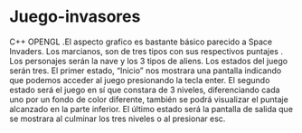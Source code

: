 # Juego-invasores
C++ OPENGL .El  aspecto grafico es bastante básico parecido a Space Invaders. Los marcianos, son de tres tipos con sus respectivos puntajes . Los personajes serán la nave y los 3 tipos de aliens.  Los estados del juego serán tres. El primer estado, “Inicio” nos mostrara una pantalla indicando que podemos acceder al juego presionando la tecla enter. El segundo estado será el juego en sí que constara  de 3 niveles, diferenciando cada uno por un fondo de color diferente, también se podrá visualizar el puntaje alcanzado en la parte inferior. El último estado será la pantalla de salida que se mostrara al culminar los tres niveles o al presionar esc.
